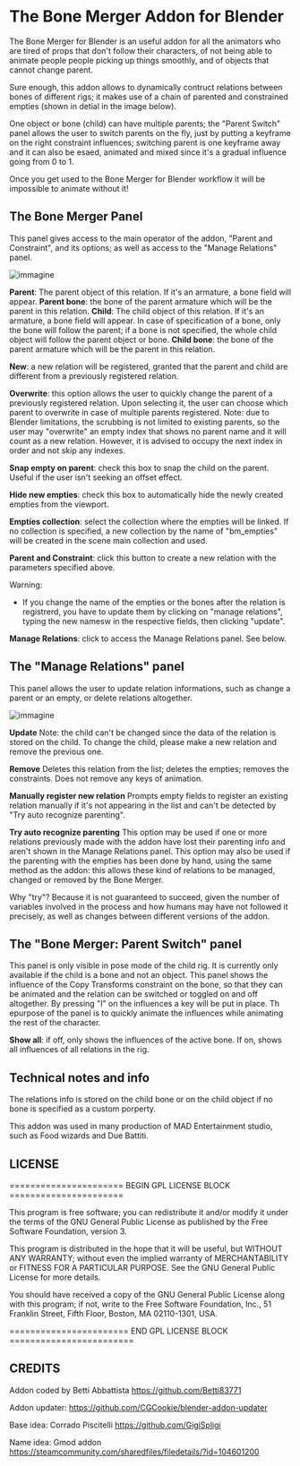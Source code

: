 # The Bone Merger Addon for Blender

The Bone Merger for Blender is an useful addon for all the animators who are tired of props that don't follow their characters, of not being able to animate people people picking up things smoothly, and of objects that cannot change parent.

Sure enough, this addon allows to dynamically contruct relations between bones of different rigs; it makes use of a chain of parented and constrained empties (shown in detial in the image below).

One object or bone (child) can have multiple parents; the "Parent Switch" panel allows the user to switch parents on the fly, just by putting a keyframe on the right constraint influences; switching parent is one keyframe away and it can also be esaed, animated and mixed since it's a gradual influence going from 0 to 1.

Once you get used to the Bone Merger for Blender workflow it will be impossible to animate without it!



## The Bone Merger Panel
This panel gives access to the main operator of the addon, "Parent and Constraint", and its options;
as well as access to the "Manage Relations" panel.

![immagine](https://github.com/Betti83771/BlenderBoneMerger/assets/76520778/32e1b485-502f-47a5-b9aa-a172cda8820e)

**Parent**: The parent object of this relation. If it's an armature, a bone field will appear.
**Parent bone**: the bone of the parent armature which will be the parent in this relation.
**Child**: The child object of this relation. If it's an armature, a bone field will appear.
In case of specification of a bone, only the bone will follow the parent; 
if a bone is not specified, the whole child object will follow the parent object or bone.
**Child bone**: the bone of the parent armature which will be the parent in this relation.

**New**: a new relation will be registered, granted that the parent and child are different 
from a previously registered relation.

**Overwrite**: this option allows the user to quickly change the parent of a previously
registered relation. Upon selecting it, the user can choose which parent to overwrite in case
of multiple parents registered.
Note: due to Blender limitations, the scrubbing is not limited to existing parents, so the user
may "overwrite" an empty index that shows no parent name and it will count as a new relation.
However, it is advised to occupy the next index in order and not skip any indexes.

**Snap empty on parent**: check this box to snap the child on the parent. Useful if the user isn't
seeking an offset effect.

**Hide new empties**: check this box to automatically hide the newly created empties from the viewport.

**Empties collection**: select the collection where the empties will be linked. If no collection is
specified, a new collection by the name of "bm_empties" will be created in the scene main collection and used.

**Parent and Constraint**: click this button to create a new relation with the parameters specified above.

Warning:
- If you change the name of the empties or the bones after the relation is registrerd, you have to update them by clicking on "manage relations", typing the new namesw in the respective fields, then clicking "update".

**Manage Relations**: click to access the Manage Relations panel. See below.


## The "Manage Relations" panel

This panel allows the user to update relation informations, such as change a parent or an empty, or delete relations altogether.

![immagine](https://github.com/Betti83771/BlenderBoneMerger/assets/76520778/770fad57-f2c3-4c70-89b7-e24c0d84170e)


**Update**
Note: the child can't be changed since the data of the relation is stored on the child.
To change the child, please make a new relation and remove the previous one.

**Remove**
Deletes this relation from the list; deletes the empties; removes the constraints. Does not remove any keys of animation.

**Manually register new relation**
Prompts empty fields to register an existing relation manually if it's not appearing in the list and can't be detected by "Try auto recognize parenting".

**Try auto recognize parenting**
This option may be used if one or more relations previously made with the addon have lost their parenting info and aren't shown in the Manage Relations panel.
This option may also be used if the parenting with the empties has been done by hand, using the same method as the addon: this allows these kind of relations to be managed, changed or removed by the Bone Merger.

Why "try"? Because it is not guaranteed to succeed, given the number of variables involved in the process and how humans may have not followed it precisely, as well as changes between different versions of the addon.

## The "Bone Merger: Parent Switch" panel

This panel is only visible in pose mode of the child rig. It is currently only available if the child is a bone and not an object.
This panel shows the influence of the Copy Transforms constraint on the bone, so that they can be animated and the relation can be switched or toggled on and off altogether.
By pressing  "I" on the influences a key will be put in place. Th epurpose of the panel is to quickly animate the influences while animating the rest of the character.

**Show all**: if off, only shows the influences of the active bone. If on, shows all influences of all relations in the rig.


## Technical notes and info
The relations info is stored on the child bone or on the child object if no bone is specified as a custom porperty.

This addon was used in many production of MAD Entertainment studio, such as Food wizards and Due Battiti.





## LICENSE
 ====================== BEGIN GPL LICENSE BLOCK ======================

  This program is free software; you can redistribute it and/or
  modify it under the terms of the GNU General Public License
  as published by the Free Software Foundation, version 3.

  This program is distributed in the hope that it will be useful,
  but WITHOUT ANY WARRANTY; without even the implied warranty of
  MERCHANTABILITY or FITNESS FOR A PARTICULAR PURPOSE.  See the
  GNU General Public License for more details.

  You should have received a copy of the GNU General Public License
  along with this program; if not, write to the Free Software Foundation,
  Inc., 51 Franklin Street, Fifth Floor, Boston, MA 02110-1301, USA.

 ======================= END GPL LICENSE BLOCK ========================

## CREDITS
Addon coded by Betti Abbattista https://github.com/Betti83771

Addon updater: https://github.com/CGCookie/blender-addon-updater

Base idea: Corrado Piscitelli https://github.com/GigiSpligi

Name idea: Gmod addon https://steamcommunity.com/sharedfiles/filedetails/?id=104601200


